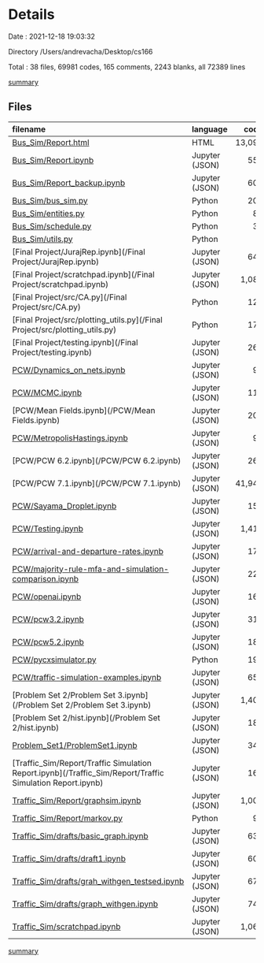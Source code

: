# Details

Date : 2021-12-18 19:03:32

Directory /Users/andrevacha/Desktop/cs166

Total : 38 files,  69981 codes, 165 comments, 2243 blanks, all 72389 lines

[summary](results.md)

## Files
| filename | language | code | comment | blank | total |
| :--- | :--- | ---: | ---: | ---: | ---: |
| [Bus_Sim/Report.html](/Bus_Sim/Report.html) | HTML | 13,090 | 2 | 1,869 | 14,961 |
| [Bus_Sim/Report.ipynb](/Bus_Sim/Report.ipynb) | Jupyter (JSON) | 551 | 0 | 0 | 551 |
| [Bus_Sim/Report_backup.ipynb](/Bus_Sim/Report_backup.ipynb) | Jupyter (JSON) | 605 | 0 | 0 | 605 |
| [Bus_Sim/bus_sim.py](/Bus_Sim/bus_sim.py) | Python | 208 | 27 | 89 | 324 |
| [Bus_Sim/entities.py](/Bus_Sim/entities.py) | Python | 84 | 18 | 40 | 142 |
| [Bus_Sim/schedule.py](/Bus_Sim/schedule.py) | Python | 33 | 1 | 12 | 46 |
| [Bus_Sim/utils.py](/Bus_Sim/utils.py) | Python | 6 | 0 | 4 | 10 |
| [Final Project/JurajRep.ipynb](/Final Project/JurajRep.ipynb) | Jupyter (JSON) | 648 | 0 | 1 | 649 |
| [Final Project/scratchpad.ipynb](/Final Project/scratchpad.ipynb) | Jupyter (JSON) | 1,081 | 0 | 1 | 1,082 |
| [Final Project/src/CA.py](/Final Project/src/CA.py) | Python | 120 | 43 | 60 | 223 |
| [Final Project/src/plotting_utils.py](/Final Project/src/plotting_utils.py) | Python | 170 | 36 | 68 | 274 |
| [Final Project/testing.ipynb](/Final Project/testing.ipynb) | Jupyter (JSON) | 266 | 0 | 1 | 267 |
| [PCW/Dynamics_on_nets.ipynb](/PCW/Dynamics_on_nets.ipynb) | Jupyter (JSON) | 96 | 0 | 1 | 97 |
| [PCW/MCMC.ipynb](/PCW/MCMC.ipynb) | Jupyter (JSON) | 115 | 0 | 1 | 116 |
| [PCW/Mean Fields.ipynb](/PCW/Mean Fields.ipynb) | Jupyter (JSON) | 203 | 0 | 0 | 203 |
| [PCW/MetropolisHastings.ipynb](/PCW/MetropolisHastings.ipynb) | Jupyter (JSON) | 99 | 0 | 1 | 100 |
| [PCW/PCW 6.2.ipynb](/PCW/PCW 6.2.ipynb) | Jupyter (JSON) | 262 | 0 | 1 | 263 |
| [PCW/PCW 7.1.ipynb](/PCW/PCW 7.1.ipynb) | Jupyter (JSON) | 41,947 | 0 | 1 | 41,948 |
| [PCW/Sayama_Droplet.ipynb](/PCW/Sayama_Droplet.ipynb) | Jupyter (JSON) | 151 | 0 | 0 | 151 |
| [PCW/Testing.ipynb](/PCW/Testing.ipynb) | Jupyter (JSON) | 1,413 | 0 | 0 | 1,413 |
| [PCW/arrival-and-departure-rates.ipynb](/PCW/arrival-and-departure-rates.ipynb) | Jupyter (JSON) | 170 | 0 | 1 | 171 |
| [PCW/majority-rule-mfa-and-simulation-comparison.ipynb](/PCW/majority-rule-mfa-and-simulation-comparison.ipynb) | Jupyter (JSON) | 227 | 0 | 1 | 228 |
| [PCW/openai.ipynb](/PCW/openai.ipynb) | Jupyter (JSON) | 161 | 0 | 1 | 162 |
| [PCW/pcw3.2.ipynb](/PCW/pcw3.2.ipynb) | Jupyter (JSON) | 314 | 0 | 0 | 314 |
| [PCW/pcw5.2.ipynb](/PCW/pcw5.2.ipynb) | Jupyter (JSON) | 186 | 0 | 0 | 186 |
| [PCW/pycxsimulator.py](/PCW/pycxsimulator.py) | Python | 196 | 31 | 49 | 276 |
| [PCW/traffic-simulation-examples.ipynb](/PCW/traffic-simulation-examples.ipynb) | Jupyter (JSON) | 656 | 0 | 1 | 657 |
| [Problem Set 2/Problem Set 3.ipynb](/Problem Set 2/Problem Set 3.ipynb) | Jupyter (JSON) | 1,406 | 0 | 1 | 1,407 |
| [Problem Set 2/hist.ipynb](/Problem Set 2/hist.ipynb) | Jupyter (JSON) | 189 | 0 | 1 | 190 |
| [Problem_Set1/ProblemSet1.ipynb](/Problem_Set1/ProblemSet1.ipynb) | Jupyter (JSON) | 348 | 0 | 1 | 349 |
| [Traffic_Sim/Report/Traffic Simulation Report.ipynb](/Traffic_Sim/Report/Traffic Simulation Report.ipynb) | Jupyter (JSON) | 165 | 0 | 1 | 166 |
| [Traffic_Sim/Report/graphsim.ipynb](/Traffic_Sim/Report/graphsim.ipynb) | Jupyter (JSON) | 1,004 | 0 | 1 | 1,005 |
| [Traffic_Sim/Report/markov.py](/Traffic_Sim/Report/markov.py) | Python | 91 | 7 | 30 | 128 |
| [Traffic_Sim/drafts/basic_graph.ipynb](/Traffic_Sim/drafts/basic_graph.ipynb) | Jupyter (JSON) | 631 | 0 | 1 | 632 |
| [Traffic_Sim/drafts/draft1.ipynb](/Traffic_Sim/drafts/draft1.ipynb) | Jupyter (JSON) | 601 | 0 | 1 | 602 |
| [Traffic_Sim/drafts/grah_withgen_testsed.ipynb](/Traffic_Sim/drafts/grah_withgen_testsed.ipynb) | Jupyter (JSON) | 675 | 0 | 1 | 676 |
| [Traffic_Sim/drafts/graph_withgen.ipynb](/Traffic_Sim/drafts/graph_withgen.ipynb) | Jupyter (JSON) | 749 | 0 | 1 | 750 |
| [Traffic_Sim/scratchpad.ipynb](/Traffic_Sim/scratchpad.ipynb) | Jupyter (JSON) | 1,064 | 0 | 1 | 1,065 |

[summary](results.md)